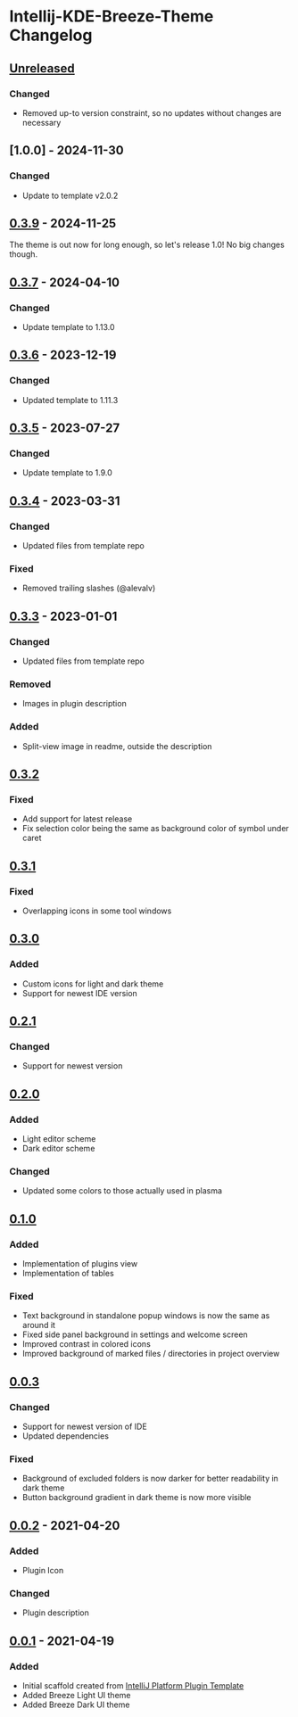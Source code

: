 <!-- Keep a Changelog guide -> https://keepachangelog.com -->

# Intellij-KDE-Breeze-Theme Changelog

## [Unreleased]

### Changed

- Removed up-to version constraint, so no updates without changes are necessary

## [1.0.0] - 2024-11-30

### Changed

- Update to template v2.0.2

## [0.3.9] - 2024-11-25

The theme is out now for long enough, so let's release 1.0!
No big changes though.

## [0.3.7] - 2024-04-10

### Changed

- Update template to 1.13.0

## [0.3.6] - 2023-12-19

### Changed

- Updated template to 1.11.3

## [0.3.5] - 2023-07-27

### Changed

- Update template to 1.9.0

## [0.3.4] - 2023-03-31

### Changed

- Updated files from template repo

### Fixed

- Removed trailing slashes (@alevalv)

## [0.3.3] - 2023-01-01

### Changed

- Updated files from template repo

### Removed

- Images in plugin description

### Added

- Split-view image in readme, outside the description

## [0.3.2]

### Fixed

- Add support for latest release
- Fix selection color being the same as background color of symbol under caret

## [0.3.1]

### Fixed

- Overlapping icons in some tool windows

## [0.3.0]

### Added

- Custom icons for light and dark theme
- Support for newest IDE version

## [0.2.1]

### Changed

- Support for newest version

## [0.2.0]

### Added

- Light editor scheme
- Dark editor scheme

### Changed

- Updated some colors to those actually used in plasma

## [0.1.0]

### Added

- Implementation of plugins view
- Implementation of tables

### Fixed

- Text background in standalone popup windows is now the same as around it
- Fixed side panel background in settings and welcome screen
- Improved contrast in colored icons
- Improved background of marked files / directories in project overview

## [0.0.3]

### Changed

- Support for newest version of IDE
- Updated dependencies

### Fixed

- Background of excluded folders is now darker for better readability in dark theme
- Button background gradient in dark theme is now more visible

## [0.0.2] - 2021-04-20

### Added

- Plugin Icon

### Changed

- Plugin description

## [0.0.1] - 2021-04-19

### Added

- Initial scaffold created from [IntelliJ Platform Plugin Template](https://github.com/JetBrains/intellij-platform-plugin-template)
- Added Breeze Light UI theme
- Added Breeze Dark UI theme

[Unreleased]: https://github.com/l0drex/Intellij-KDE-Breeze-Theme/compare/v0.3.9...HEAD
[0.3.9]: https://github.com/l0drex/Intellij-KDE-Breeze-Theme/compare/v0.3.7...v0.3.9
[0.3.7]: https://github.com/l0drex/Intellij-KDE-Breeze-Theme/compare/v0.3.6...v0.3.7
[0.3.6]: https://github.com/l0drex/Intellij-KDE-Breeze-Theme/compare/v0.3.5...v0.3.6
[0.3.5]: https://github.com/l0drex/Intellij-KDE-Breeze-Theme/compare/v0.3.4...v0.3.5
[0.3.4]: https://github.com/l0drex/Intellij-KDE-Breeze-Theme/compare/v0.3.3...v0.3.4
[0.3.3]: https://github.com/l0drex/Intellij-KDE-Breeze-Theme/compare/v0.3.2...v0.3.3
[0.3.2]: https://github.com/l0drex/Intellij-KDE-Breeze-Theme/compare/v0.3.1...v0.3.2
[0.3.1]: https://github.com/l0drex/Intellij-KDE-Breeze-Theme/compare/v0.3.0...v0.3.1
[0.3.0]: https://github.com/l0drex/Intellij-KDE-Breeze-Theme/compare/v0.2.1...v0.3.0
[0.2.1]: https://github.com/l0drex/Intellij-KDE-Breeze-Theme/compare/v0.2.0...v0.2.1
[0.2.0]: https://github.com/l0drex/Intellij-KDE-Breeze-Theme/compare/v0.1.0...v0.2.0
[0.1.0]: https://github.com/l0drex/Intellij-KDE-Breeze-Theme/compare/v0.0.3...v0.1.0
[0.0.3]: https://github.com/l0drex/Intellij-KDE-Breeze-Theme/compare/v0.0.2...v0.0.3
[0.0.2]: https://github.com/l0drex/Intellij-KDE-Breeze-Theme/compare/v0.0.1...v0.0.2
[0.0.1]: https://github.com/l0drex/Intellij-KDE-Breeze-Theme/commits/v0.0.1
